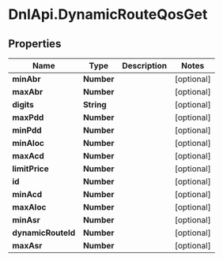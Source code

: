 # DnlApi.DynamicRouteQosGet

## Properties
Name | Type | Description | Notes
------------ | ------------- | ------------- | -------------
**minAbr** | **Number** |  | [optional] 
**maxAbr** | **Number** |  | [optional] 
**digits** | **String** |  | [optional] 
**maxPdd** | **Number** |  | [optional] 
**minPdd** | **Number** |  | [optional] 
**minAloc** | **Number** |  | [optional] 
**maxAcd** | **Number** |  | [optional] 
**limitPrice** | **Number** |  | [optional] 
**id** | **Number** |  | [optional] 
**minAcd** | **Number** |  | [optional] 
**maxAloc** | **Number** |  | [optional] 
**minAsr** | **Number** |  | [optional] 
**dynamicRouteId** | **Number** |  | [optional] 
**maxAsr** | **Number** |  | [optional] 


